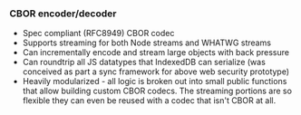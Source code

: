 ### CBOR encoder/decoder

- Spec compliant (RFC8949) CBOR codec
- Supports streaming for both Node streams and WHATWG streams
- Can incrementally encode and stream large objects with back pressure
- Can roundtrip all JS datatypes that IndexedDB can serialize (was conceived as part a sync framework for above web security prototype)
- Heavily modularized - all logic is broken out into small public functions that allow building custom CBOR codecs. The streaming portions are so flexible they can even be reused with a codec that isn't CBOR at all.